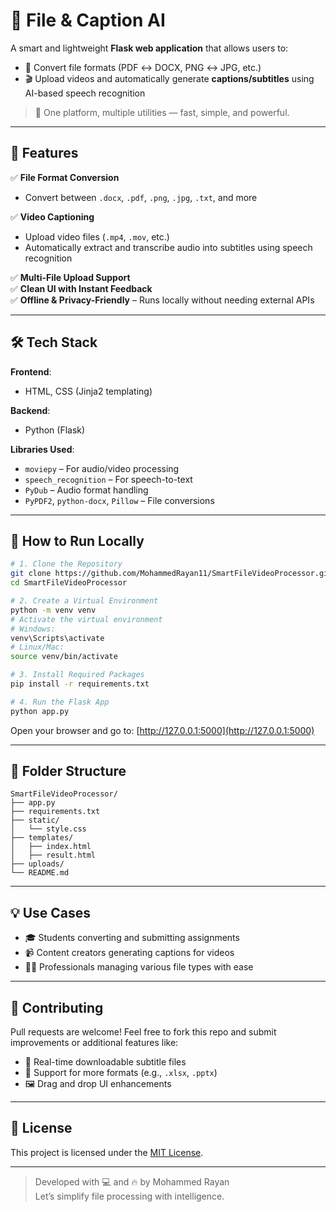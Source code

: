 # 📁 File & Caption AI 

A smart and lightweight **Flask web application** that allows users to:
- 🔄 Convert file formats (PDF ↔️ DOCX, PNG ↔️ JPG, etc.)
- 🎬 Upload videos and automatically generate **captions/subtitles** using AI-based speech recognition

> 🚀 One platform, multiple utilities — fast, simple, and powerful.

---

## 🌟 Features

✅ **File Format Conversion**  
- Convert between `.docx`, `.pdf`, `.png`, `.jpg`, `.txt`, and more

✅ **Video Captioning**  
- Upload video files (`.mp4`, `.mov`, etc.)
- Automatically extract and transcribe audio into subtitles using speech recognition

✅ **Multi-File Upload Support**  
✅ **Clean UI with Instant Feedback**  
✅ **Offline & Privacy-Friendly** – Runs locally without needing external APIs

---

## 🛠️ Tech Stack

**Frontend**:
- HTML, CSS (Jinja2 templating)

**Backend**:
- Python (Flask)

**Libraries Used**:
- `moviepy` – For audio/video processing  
- `speech_recognition` – For speech-to-text  
- `PyDub` – Audio format handling  
- `PyPDF2`, `python-docx`, `Pillow` – File conversions

---

## 🚀 How to Run Locally

```bash
# 1. Clone the Repository
git clone https://github.com/MohammedRayan11/SmartFileVideoProcessor.git
cd SmartFileVideoProcessor

# 2. Create a Virtual Environment
python -m venv venv
# Activate the virtual environment
# Windows:
venv\Scripts\activate
# Linux/Mac:
source venv/bin/activate

# 3. Install Required Packages
pip install -r requirements.txt

# 4. Run the Flask App
python app.py
```

Open your browser and go to: [http://127.0.0.1:5000](http://127.0.0.1:5000)

---

## 📁 Folder Structure

```
SmartFileVideoProcessor/
├── app.py
├── requirements.txt
├── static/
│   └── style.css
├── templates/
│   ├── index.html
│   ├── result.html
├── uploads/
└── README.md
```

---

## 💡 Use Cases

- 🎓 Students converting and submitting assignments
- 📹 Content creators generating captions for videos
- 🧑‍💼 Professionals managing various file types with ease

---

## 🤝 Contributing

Pull requests are welcome! Feel free to fork this repo and submit improvements or additional features like:
- 📄 Real-time downloadable subtitle files
- 📁 Support for more formats (e.g., `.xlsx`, `.pptx`)
- 🖼️ Drag and drop UI enhancements

---

## 📄 License

This project is licensed under the [MIT License](LICENSE).

---

> Developed with 💻 and 🔥 by Mohammed Rayan  
> Let’s simplify file processing with intelligence.

